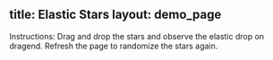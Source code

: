 title: Elastic Stars
layout: demo_page
---

Instructions: Drag and drop the stars and observe the elastic drop on dragend.  Refresh the page to randomize the stars again.

<!-- {% iframe /downloads/code/sandbox/Elastic_Stars.html %} -->

<!-- {% include_code Konva Elastic Stars Demo sandbox/Elastic_Stars.html %} -->
